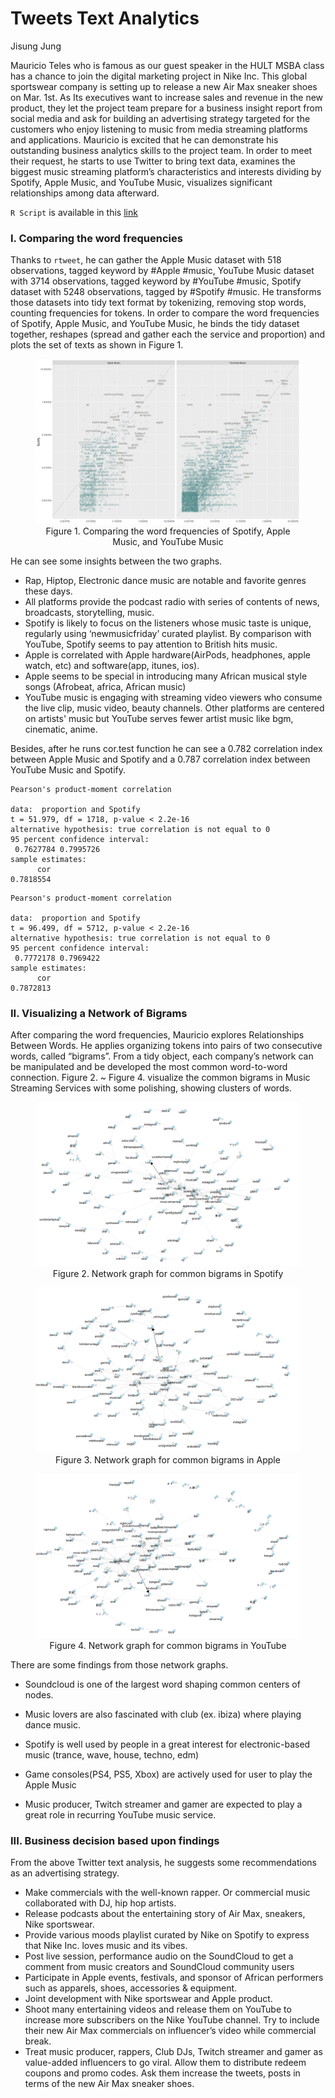 # Tweets Text Analytics

Jisung Jung

Mauricio Teles who is famous as our guest speaker in the HULT MSBA class has a chance to join the digital marketing project in Nike Inc. This global sportswear company is setting up to release a new Air Max sneaker shoes on Mar. 1st. As Its executives want to increase sales and revenue in the new product, they let the project team prepare for a business insight report from social media and ask for building an advertising strategy targeted for the customers who enjoy listening to music from media streaming platforms and applications. Mauricio is excited that he can demonstrate his outstanding business analytics skills to the project team. In order to meet their request, he starts to use Twitter to bring text data, examines the biggest music streaming platform’s characteristics and interests dividing by Spotify, Apple Music, and YouTube Music, visualizes significant relationships among data afterward.

`R Script` is available in this [link]() 

### I. Comparing the word frequencies

Thanks to `rtweet`, he can gather the Apple Music dataset with 518 observations, tagged keyword by #Apple #music, YouTube Music dataset with 3714 observations, tagged keyword by #YouTube #music, Spotify dataset with 5248 observations, tagged by #Spotify #music. He transforms those datasets into tidy text format by tokenizing, removing stop words, counting frequencies for tokens. In order to compare the word frequencies of Spotify, Apple Music, and YouTube Music, he binds the tidy dataset together, reshapes (spread and gather each the service and proportion) and plots the set of texts as shown in Figure 1.

<figure>
<img src="images/plot_zoom.png">
<figcaption align="center"> Figure 1. Comparing the word frequencies of Spotify, Apple Music, and YouTube Music </figcaption>
</figure>

He can see some insights between the two graphs.

- Rap, Hiptop, Electronic dance music are notable and favorite genres these days.
- All platforms provide the podcast radio with series of contents of news, broadcasts, storytelling, music.
- Spotify is likely to focus on the listeners whose music taste is unique, regularly using ‘newmusicfriday’ curated playlist. By comparison with YouTube, Spotify seems to pay attention to British hits music.
- Apple is correlated with Apple hardware(AirPods, headphones, apple watch, etc) and software(app, itunes, ios). 
- Apple seems to be special in introducing many African musical style songs (Afrobeat, africa, African music)
- YouTube music is engaging with streaming video viewers who consume the live clip, music video, beauty channels. Other platforms are centered on artists' music but YouTube serves fewer artist music like bgm, cinematic, anime.

Besides, after he runs cor.test function he can see a 0.782 correlation index between Apple Music and Spotify and a 0.787 correlation index between YouTube Music and Spotify.

```
Pearson's product-moment correlation

data:  proportion and Spotify
t = 51.979, df = 1718, p-value < 2.2e-16
alternative hypothesis: true correlation is not equal to 0
95 percent confidence interval:
 0.7627784 0.7995726
sample estimates:
      cor 
0.7818554 
```

```
Pearson's product-moment correlation

data:  proportion and Spotify
t = 96.499, df = 5712, p-value < 2.2e-16
alternative hypothesis: true correlation is not equal to 0
95 percent confidence interval:
 0.7772178 0.7969422
sample estimates:
      cor 
0.7872813 
```

### II. Visualizing a Network of Bigrams

After comparing the word frequencies, Mauricio explores Relationships Between Words. He applies organizing tokens into pairs of two consecutive words, called “bigrams”. From a tidy object, each company’s network can be manipulated and be developed the most common word-to-word connection.
Figure 2. ~ Figure 4. visualize the common bigrams in Music Streaming Services with some polishing, showing clusters of words.

<figure>
<img src="images/plot_Spotify.png">
<figcaption align="center"> Figure 2. Network graph for common bigrams in Spotify </figcaption>
</figure>

<figure>
<img src="images/plot_Apple.png">
<figcaption align="center"> Figure 3. Network graph for common bigrams in Apple </figcaption>
</figure>

<figure>
<img src="images/plot_YouTube.png">
<figcaption align="center"> Figure 4. Network graph for common bigrams in YouTube </figcaption>
</figure>

There are some findings from those network graphs.

- Soundcloud is one of the largest word shaping common centers of nodes.

- Music lovers are also fascinated with club (ex. ibiza) where playing dance music.

- Spotify is well used by people in a great interest for electronic-based music (trance, wave, house, techno, edm)

- Game consoles(PS4, PS5, Xbox) are actively used for user to play the Apple Music

- Music producer, Twitch streamer and gamer are expected to play a great role in recurring YouTube music service.


### III.  Business decision based upon findings

From the above Twitter text analysis, he suggests some recommendations as an advertising strategy.

- Make commercials with the well-known rapper. Or commercial music collaborated with DJ, hip hop artists.
- Release podcasts about the entertaining story of Air Max, sneakers, Nike sportswear.
- Provide various moods playlist curated by Nike on Spotify to express that Nike Inc. loves music and its vibes.
- Post live session, performance audio on the SoundCloud to get a comment from music creators and SoundCloud community users 
- Participate in Apple events, festivals, and sponsor of African performers such as apparels, shoes, accessories & equipment.
- Joint development with Nike sportswear and Apple product.
- Shoot many entertaining videos and release them on YouTube to increase more subscribers on the Nike YouTube channel. Try to include their new Air Max commercials on influencer’s video while commercial break.
- Treat music producer, rappers, Club DJs, Twitch streamer and gamer as value-added influencers to go viral. Allow them to distribute redeem coupons and promo codes. Ask them increase the tweets, posts in terms of the new Air Max sneaker shoes. 
